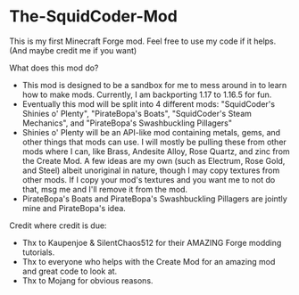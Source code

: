 # The-SquidCoder-Mod
 This is my first Minecraft Forge mod. Feel free to use my code if it helps. (And maybe credit me if you want)

What does this mod do?
- This mod is designed to be a sandbox for me to mess around in to learn how to make mods. Currently, I am backporting 1.17 to 1.16.5 for fun.
- Eventually this mod will be split into 4 different mods: "SquidCoder's Shinies o' Plenty", "PirateBopa's Boats", "SquidCoder's Steam Mechanics", and "PirateBopa's Swashbuckling Pillagers"
- Shinies o' Plenty will be an API-like mod containing metals, gems, and other things that mods can use. I will mostly be pulling these from other mods where I can, like Brass, Andesite Alloy, Rose Quartz, and zinc from the Create Mod. A few ideas are my own (such as Electrum, Rose Gold, and Steel) albeit unoriginal in nature, though I may copy textures from other mods. If I copy your mod's textures and you want me to not do that, msg me and I'll remove it from the mod.
- PirateBopa's Boats and PirateBopa's Swashbuckling Pillagers are jointly mine and PirateBopa's idea.

Credit where credit is due:
- Thx to Kaupenjoe & SilentChaos512 for their AMAZING Forge modding tutorials.
- Thx to everyone who helps with the Create Mod for an amazing mod and great code to look at.
- Thx to Mojang for obvious reasons.
